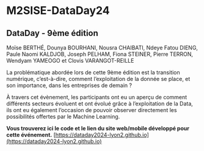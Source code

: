 # M2SISE-DataDay24

## DataDay - 9ème édition
Moïse BERTHÉ, Dounya BOURHANI, Nousra CHAIBATI, Ndeye Fatou DIENG,
Paule Naomi KALDJOB, Joseph PELHAM, Fiona STEINER, Pierre TERRON,
Wendyam YAMEOGO et Clovis VARANGOT-REILLE

La problématique abordée lors de cette 9ème édition est la transition numérique, c’est-à-dire, comment l’exploitation de la donnée se place, et son importance, dans les entreprises de demain ?

À travers cet évènement, les participants ont eu un aperçu de comment différents secteurs évoluent et ont évolué grâce à l’exploitation de la Data, ils ont eu également l’occasion de pouvoir observer directement les possibilités offertes par le Machine Learning.

**Vous trouverez ici le code et le lien du site web/mobile développé pour cette événement.**
[https://dataday2024-lyon2.github.io](https://dataday2024-lyon2.github.io)
